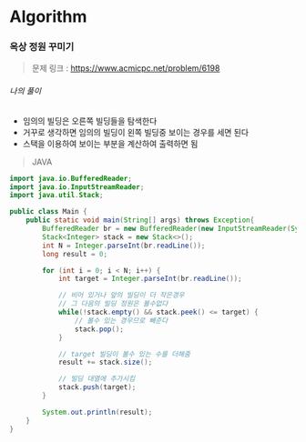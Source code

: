 # Algorithm

### 옥상 정원 꾸미기

> 문제 링크 : https://www.acmicpc.net/problem/6198



###### 나의 풀이

* 임의의 빌딩은 오른쪽 빌딩들을 탐색한다
* 거꾸로 생각하면 임의의 빌딩이 왼쪽 빌딩중 보이는 경우를 세면 된다
* 스택을 이용하여 보이는 부분을 계산하여 출력하면 됨




> JAVA

~~~java
import java.io.BufferedReader;
import java.io.InputStreamReader;
import java.util.Stack;

public class Main {
    public static void main(String[] args) throws Exception{
        BufferedReader br = new BufferedReader(new InputStreamReader(System.in));
        Stack<Integer> stack = new Stack<>();
        int N = Integer.parseInt(br.readLine());
        long result = 0;

        for (int i = 0; i < N; i++) {
            int target = Integer.parseInt(br.readLine());

            // 비어 있거나 앞의 빌딩이 더 작은경우
            // 그 다음의 빌딩 정원은 볼수없다
            while(!stack.empty() && stack.peek() <= target) {
                // 볼수 있는 경우므로 빼준다
                stack.pop();
            }

            // target 빌딩이 볼수 있는 수를 더해줌
            result += stack.size();

            // 빌딩 대열에 추가시킴
            stack.push(target);
        }

        System.out.println(result);
    }
}
~~~